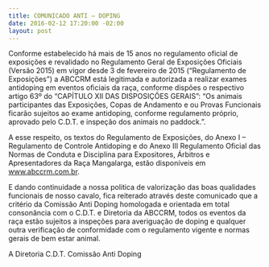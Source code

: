 ```yaml
---
title: COMUNICADO ANTI – DOPING
date: 2016-02-12 17:20:00 -02:00
layout: post
---
```


Conforme estabelecido há mais de 15 anos no regulamento oficial de exposições e revalidado no Regulamento Geral de Exposições Oficiais (Versão 2015) em vigor desde 3 de fevereiro de 2015 (“Regulamento de Exposições”) a ABCCRM está legitimada e autorizada a realizar exames antidoping em eventos oficiais da raça, conforme dispões o respectivo artigo 63º do “CAPÍTULO XII DAS DISPOSIÇÕES GERAIS”: “Os animais participantes das Exposições, Copas de Andamento e ou Provas Funcionais ficarão sujeitos ao exame antidoping, conforme regulamento próprio, aprovado pelo C.D.T. e inspeção dos animais no paddock.”.

<!-- more -->

A esse respeito, os textos do Regulamento de Exposições, do Anexo I – Regulamento de Controle Antidoping e do Anexo III Regulamento Oficial das Normas de Conduta e Disciplina para Expositores, Árbitros e Apresentadores da Raça Mangalarga, estão disponíveis em www.abccrm.com.br.

E dando continuidade a nossa politica de valorização das boas qualidades funcionais de nosso cavalo, fica reiterado através deste comunicado que a critério da Comissão Anti Doping homologada e orientada em total consonância com o C.D.T. e Diretoria da ABCCRM, todos os eventos da raça estão sujeitos a inspeções para averiguação de doping e qualquer outra verificação de conformidade com o regulamento vigente e normas gerais de bem estar animal.

A Diretoria
C.D.T.
Comissão Anti Doping
